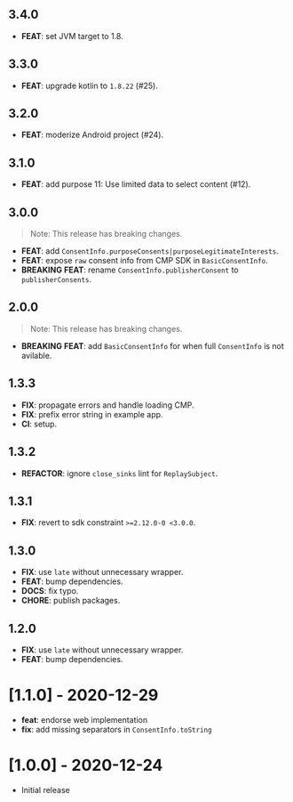 ## 3.4.0

 - **FEAT**: set JVM target to 1.8.

## 3.3.0

 - **FEAT**: upgrade kotlin to `1.8.22` (#25).

## 3.2.0

 - **FEAT**: moderize Android project (#24).

## 3.1.0

 - **FEAT**: add purpose 11: Use limited data to select content (#12).

## 3.0.0

> Note: This release has breaking changes.

 - **FEAT**: add `ConsentInfo.purposeConsents|purposeLegitimateInterests`.
 - **FEAT**: expose `raw` consent info from CMP SDK in `BasicConsentInfo`.
 - **BREAKING** **FEAT**: rename `ConsentInfo.publisherConsent` to `publisherConsents`.

## 2.0.0

> Note: This release has breaking changes.

 - **BREAKING** **FEAT**: add `BasicConsentInfo` for when full `ConsentInfo` is not avilable.

## 1.3.3

 - **FIX**: propagate errors and handle loading CMP.
 - **FIX**: prefix error string in example app.
 - **CI**: setup.

## 1.3.2

 - **REFACTOR**: ignore `close_sinks` lint for `ReplaySubject`.

## 1.3.1

 - **FIX**: revert to sdk constraint `>=2.12.0-0 <3.0.0`.

## 1.3.0

 - **FIX**: use `late` without unnecessary wrapper.
 - **FEAT**: bump dependencies.
 - **DOCS**: fix typo.
 - **CHORE**: publish packages.

## 1.2.0

 - **FIX**: use `late` without unnecessary wrapper.
 - **FEAT**: bump dependencies.

# [1.1.0] - 2020-12-29

- **feat**: endorse web implementation
- **fix**: add missing separators in `ConsentInfo.toString`

# [1.0.0] - 2020-12-24

- Initial release
